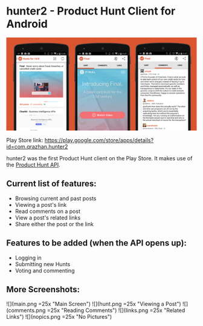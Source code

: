 hunter2 - Product Hunt Client for Android
=====================================

![Feature Graphic](feature_graphic.png "Feature Graphic")

Play Store link: https://play.google.com/store/apps/details?id=com.qrazhan.hunter2

hunter2 was the first Product Hunt client on the Play Store.  It makes use of the [Product Hunt API](http://www.producthunt.com/v1/docs).

Current list of features:
-------------------------
* Browsing current and past posts
* Viewing a post's link
* Read comments on a post
* View a post's related links
* Share either the post or the link


Features to be added (when the API opens up):
---------------------------
* Logging in
* Submitting new Hunts
* Voting and commenting

More Screenshots:
-----------------
![](main.png =25x "Main Screen")
![](hunt.png =25x "Viewing a Post")
![](comments.png =25x "Reading Comments")
![](links.png =25x "Related Links")
![](nopics.png =25x "No Pictures")

